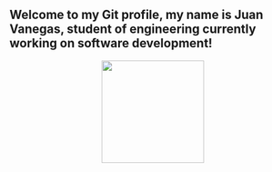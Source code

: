## Welcome to my Git profile, my name is Juan Vanegas, student of engineering currently working on software development!
<div align="center">
  <a href="https://github.com/JuanVanegas1102">
    <img height=180px src="https://github-readme-stats.vercel.app/api/top-langs/?username=JuanVanegas1102&layout=compact&langs_count=7&theme=dark">
</div>
